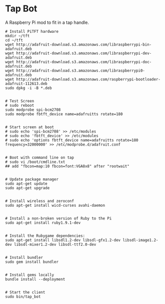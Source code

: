 Tap Bot
=======

A Raspberry Pi mod to fit in a tap handle.

    # Install PiTFT hardware
    mkdir ~/tft
    cd ~/tft
    wget http://adafruit-download.s3.amazonaws.com/libraspberrypi-bin-adafruit.deb
    wget http://adafruit-download.s3.amazonaws.com/libraspberrypi-dev-adafruit.deb
    wget http://adafruit-download.s3.amazonaws.com/libraspberrypi-doc-adafruit.deb
    wget http://adafruit-download.s3.amazonaws.com/libraspberrypi0-adafruit.deb
    wget http://adafruit-download.s3.amazonaws.com/raspberrypi-bootloader-adafruit-112613.deb
    sudo dpkg -i -B *.deb


    # Test Screen
    # sudo reboot
    sudo modprobe spi-bcm2708
    sudo modprobe fbtft_device name=adafruitts rotate=180


    # Start screen at boot
    # sudo echo 'spi-bcm2708' >> /etc/modules
    # sudo echo 'fbtft_device' >> /etc/modules
    # sudo echo 'options fbtft_device name=adafruitts rotate=180 frequency=32000000' >> /etc/modprobe.d/adafruit.conf


    # Boot with command line on tap
    # sudo vi /boot/cmdline.txt
    ## add "fbcon=map:10 fbcon=font:VGA8x8" after "rootwait"


    # Update package manager
    sudo apt-get update
    sudo apt-get upgrade


    # Install wireless and zeroconf
    sudo apt-get install wicd-curses avahi-daemon


    # Install a non-broken version of Ruby to the Pi
    sudo apt-get install ruby1.9.1-dev


    # Install the Rubygame dependencies:
    sudo apt-get install libsdl1.2-dev libsdl-gfx1.2-dev libsdl-image1.2-dev libsdl-mixer1.2-dev libsdl-ttf2.0-dev


    # Install bundler
    sudo gem install bundler


    # Install gems locally
    bundle install --deployment


    # Start the client
    sudo bin/tap_bot

